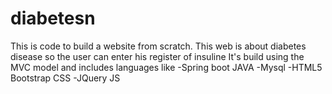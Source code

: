 # diabetesn
This is code to build a website from scratch. This web is about diabetes disease so the user can enter his register of insuline
It's build using the MVC model and includes languages like
-Spring boot JAVA
-Mysql
-HTML5 Bootstrap CSS
-JQuery JS 
 
